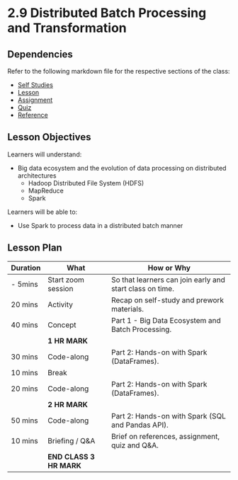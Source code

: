 # 2.9 Distributed Batch Processing and Transformation

## Dependencies

Refer to the following markdown file for the respective sections of the class:

- [Self Studies](./studies.md)
- [Lesson](./lesson.md)
- [Assignment](./assignment.md)
- [Quiz](./quiz.md)
- [Reference](./reference.md)

## Lesson Objectives

Learners will understand:

- Big data ecosystem and the evolution of data processing on distributed architectures
  - Hadoop Distributed File System (HDFS)
  - MapReduce
  - Spark

Learners will be able to:

- Use Spark to process data in a distributed batch manner

## Lesson Plan

| Duration | What                    | How or Why                                               |
| -------- | ----------------------- | -------------------------------------------------------- |
| - 5mins  | Start zoom session      | So that learners can join early and start class on time. |
| 20 mins  | Activity                | Recap on self-study and prework materials.               |
| 40 mins  | Concept                 | Part 1 - Big Data Ecosystem and Batch Processing.        |
|          | **1 HR MARK**           |
| 30 mins  | Code-along              | Part 2: Hands-on with Spark (DataFrames).                |
| 10 mins  | Break                   |                                                          |
| 20 mins  | Code-along              | Part 2: Hands-on with Spark (DataFrames).                |
|          | **2 HR MARK**           |
| 50 mins  | Code-along              | Part 2: Hands-on with Spark (SQL and Pandas API).        |
| 10 mins  | Briefing / Q&A          | Brief on references, assignment, quiz and Q&A.           |
|          | **END CLASS 3 HR MARK** |
